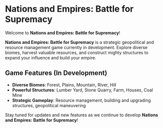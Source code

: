 # Nations and Empires: Battle for Supremacy

Welcome to **Nations and Empires: Battle for Supremacy**!

**Nations and Empires: Battle for Supremacy** is a strategic geopolitical and resource management game currently in development.
Explore diverse biomes, harvest valuable resources, and construct mighty structures to expand your influence and build your empire.

## Game Features (In Development)
- **Diverse Biomes**: Forest, Plains, Mountain, River, Hill
- **Powerful Structures**: Lumber Yard, Stone Quarry, Farm, Houses, Coal Mine
- **Strategic Gameplay**: Resource management, building and upgrading structures, geopolitical maneuvering

Stay tuned for updates and new features as we continue to develop **Nations and Empires: Battle for Supremacy**!
